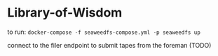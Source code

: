 # Library-of-Wisdom
to run:
`docker-compose -f seaweedfs-compose.yml -p seaweedfs up`

connect to the filer endpoint to submit tapes from the foreman (TODO)